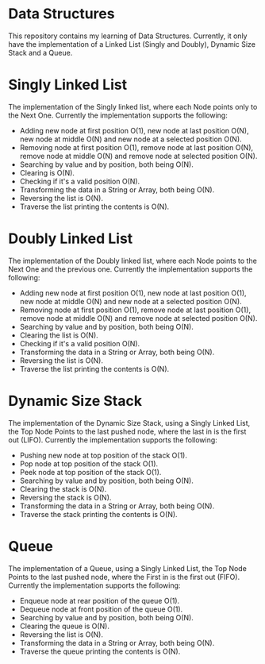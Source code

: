 # Data Structures

This repository contains my learning of Data Structures. Currently, it only have the implementation of a Linked List (Singly and Doubly), Dynamic Size Stack and a Queue.

# Singly Linked List

The implementation of the Singly linked list, where each Node points only to the Next One.
Currently the implementation supports the following: 

- Adding new node at first position O(1), new node at last position O(N), new node at middle O(N) and new node at a selected position O(N).
- Removing node at first position O(1), remove node at last position O(N), remove node at middle O(N) and remove node at selected position O(N).
- Searching by value and by position, both being O(N).
- Clearing is O(N).
- Checking if it's a valid position O(N).
- Transforming the data in a String or Array, both being O(N).
- Reversing the list is O(N).
- Traverse the list printing the contents is O(N).

# Doubly Linked List

The implementation of the Doubly linked list, where each Node points to the Next One and the previous one.
Currently the implementation supports the following: 

- Adding new node at first position O(1), new node at last position O(1), new node at middle O(N) and new node at a selected position O(N).
- Removing node at first position O(1), remove node at last position O(1), remove node at middle O(N) and remove node at selected position O(N).
- Searching by value and by position, both being O(N).
- Clearing the list is O(N).
- Checking if it's a valid position O(N).
- Transforming the data in a String or Array, both being O(N).
- Reversing the list is O(N).
- Traverse the list printing the contents is O(N).

# Dynamic Size Stack

The implementation of the Dynamic Size Stack, using a Singly Linked List, the Top Node Points to the last pushed node, where the last in is the first out (LIFO).
Currently the implementation supports the following: 

- Pushing new node at top position of the stack O(1).
- Pop node at top position of the stack O(1).
- Peek node at top position of the stack O(1).
- Searching by value and by position, both being O(N).
- Clearing the stack is O(N).
- Reversing the stack is O(N).
- Transforming the data in a String or Array, both being O(N).
- Traverse the stack printing the contents is O(N).

# Queue

The implementation of a Queue, using a Singly Linked List, the Top Node Points to the last pushed node, where the First in is the first out (FIFO).
Currently the implementation supports the following: 

- Enqueue node at rear position of the queue O(1).
- Dequeue node at front position of the queue O(1).
- Searching by value and by position, both being O(N).
- Clearing the queue is O(N).
- Reversing the list is O(N).
- Transforming the data in a String or Array, both being O(N).
- Traverse the queue printing the contents is O(N).